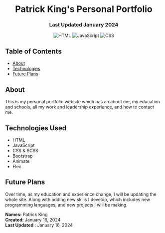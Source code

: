 <div align="center">

# Patrick King's Personal Portfolio
### Last Updated January 2024
  
  ![HTML](https://img.shields.io/badge/-HTML-brightorange?logo=html&logoColor=white&style=flat)
  ![JavaScript](https://img.shields.io/badge/-JavaScript-yellow?logo=javascript&logoColor=grey&style=flat)
  ![CSS](https://img.shields.io/badge/-CSS-lightblue?logo=css&logoColor=lightblue&style=flat)

</div>
  
## Table of Contents
- [About](#about)
- [Technologies](#technologies-used)
- [Future Plans](#future-plans)

## About
This is my personal portfolio website which has an about me, my education and schools, all my work and leadership experience, and how to contact me. 

## Technologies Used
- HTML
- JavaScript
- CSS & SCSS
- Bootstrap
- Animate
- Flex

## Future Plans
Over time, as my education and experience change, I will be updating the whole site. Along with adding new skills I develop, which includes new programming languages, and new projects I will be making.

**Names:** Patrick King <br>
**Created:** January 16, 2024 <br>
**Last Updated :** January 16, 2024
